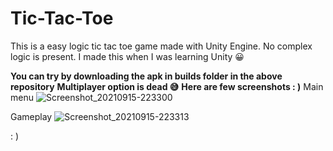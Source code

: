 # Tic-Tac-Toe
 This is a easy logic tic tac toe game made with Unity Engine.
 No complex logic is present. I made this when I was learning Unity 😀 
 
 **You can try by downloading the apk in builds folder in the above repository**
 **Multiplayer option is dead 😅**
 **Here are few screenshots : )**
 Main menu
 ![Screenshot_20210915-223300](https://user-images.githubusercontent.com/27561129/133547059-e10fe163-b3af-4c0b-90a4-af4041da2e75.png)

 Gameplay
 ![Screenshot_20210915-223313](https://user-images.githubusercontent.com/27561129/133547081-6a48e0ad-b310-45b8-90e4-71be3abd2dbe.png)

 
 : )
